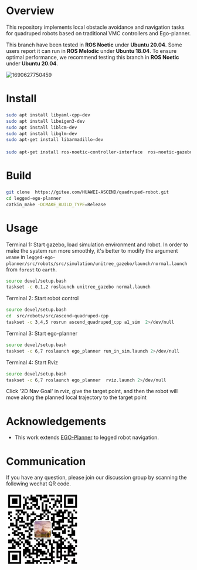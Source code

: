 # Overview

This repository implements local obstacle avoidance and navigation tasks for quadruped robots based on traditional VMC controllers and Ego-planner.

This branch have been tested in **ROS Noetic** under **Ubuntu 20.04**. Some users report it can run in **ROS Melodic** under **Ubuntu 18.04**. To ensure optimal performance, we recommend testing this branch in **ROS Noetic** under **Ubuntu 20.04**.

![1690627750459](image/README/overview.png)

# Install

```bash
sudo apt install libyaml-cpp-dev
sudo apt install libeigen3-dev
sudo apt install liblcm-dev
sudo apt install libglm-dev
sudo apt-get install libarmadillo-dev

sudo apt-get install ros-noetic-controller-interface  ros-noetic-gazebo-ros-control ros-noetic-joint-state-controller ros-noetic-joint-state-publisher ros-noetic-robot-state-publisher ros-noetic-controller-manager ros-noetic-effort-controllers ros-noetic-joint-trajectory-controller
```

# Build

```bash
git clone  https://gitee.com/HUAWEI-ASCEND/quadruped-robot.git
cd legged-ego-planner
catkin_make -DCMAKE_BUILD_TYPE=Release
```

# Usage

Terminal 1: Start gazebo, load simulation environment and robot. In order to make the system run more smoothly, it's better to modify the argument `wname` in `legged-ego-planner/src/robots/src/simulation/unitree_gazebo/launch/normal.launch` from `forest` to `earth`.

```bash
source devel/setup.bash
taskset -c 0,1,2 roslaunch unitree_gazebo normal.launch
```

Terminal 2: Start robot control

```bash
source devel/setup.bash
cd  src/robots/src/ascend-quadruped-cpp
taskset -c 3,4,5 rosrun ascend_quadruped_cpp a1_sim  2>/dev/null
```

Terminal 3: Start ego-planner

```bash
source devel/setup.bash
taskset -c 6,7 roslaunch ego_planner run_in_sim.launch 2>/dev/null
```

Terminal 4: Start Rviz

```bash
source devel/setup.bash
taskset -c 6,7 roslaunch ego_planner  rviz.launch 2>/dev/null
```

Click '2D Nav Goal' in rviz, give the target point, and then the robot will move along the planned local trajectory to the target point

# Acknowledgements

- This work extends [EGO-Planner](https://github.com/ZJU-FAST-Lab/ego-planner) to legged robot navigation.

# Communication

If you have any question, please join our discussion group by scanning the following wechat QR code.

<img src="image/QR-code.jpg" alt="QR" title="" width="200" align=center />
